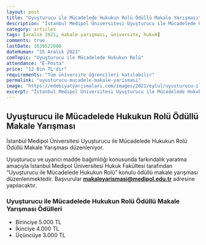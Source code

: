 ```yaml
---
layout: post
title: "Uyuşturucu ile Mücadelede Hukukun Rolü Ödüllü Makale Yarışması"
description: "İstanbul Medipol Üniversitesi Uyuşturucu ile Mücadelede Hukukun Rolü Ödüllü Makale Yarışması düzenleniyor."
category: articles
tags: [aralık 2021, makale yarışması, üniversite, hukuk]
comments: true
lastDate: 1639522800 
dateHuman: "15 Aralık 2021"
comTopic: "Uyuşturucu ile Mücadelede Hukukun Rolü"
attendance: "E-Posta"
price: "12 Bin TL'dir"
requirements: "Tüm üniversite öğrencileri katılabilir"
permalink: "uyusturucu-mucadele-makale-yarismasi"
image: "https://edebiyatyarismalari.com/images/2021/eylul/uyusturucu-ile-mucadele-makale-yarismasi.jpg"
excerpt: "İstanbul Medipol Üniversitesi Uyuşturucu ile Mücadelede Hukukun Rolü Ödüllü Makale Yarışması düzenleniyor."
---
```


## Uyuşturucu ile Mücadelede Hukukun Rolü Ödüllü Makale Yarışması
İstanbul Medipol Üniversitesi Uyuşturucu ile Mücadelede Hukukun Rolü Ödüllü Makale Yarışması düzenleniyor.  

Uyuşturucu ve uyarıcı madde bağımlılığı konusunda farkındalık yaratma amacıyla İstanbul Medipol Üniversitesi Hukuk Fakültesi tarafından “Uyuşturucu ile Mücadelede Hukukun Rolü” konulu ödüllü makale yarışması düzenlenmektedir. Başvurular **makaleyarismasi@medipol.edu.tr** adresine yapılacaktır.  

### Uyuşturucu ile Mücadelede Hukukun Rolü Ödüllü Makale Yarışması Ödülleri
- Birinciye 5.000 TL  
- İkinciye 4.000 TL  
- Üçüncüye 3.000 TL